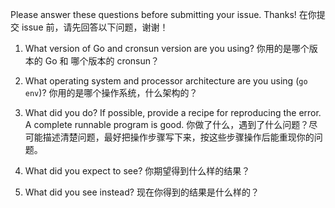 Please answer these questions before submitting your issue. Thanks!
在你提交 issue 前，请先回答以下问题，谢谢！

1. What version of Go and cronsun version are you using?
你用的是哪个版本的 Go 和 哪个版本的 cronsun？

2. What operating system and processor architecture are you using (`go env`)?
你用的是哪个操作系统，什么架构的？


3. What did you do?
If possible, provide a recipe for reproducing the error.
A complete runnable program is good.
你做了什么，遇到了什么问题？尽可能描述清楚问题，最好把操作步骤写下来，按这些步骤操作后能重现你的问题。


4. What did you expect to see?
你期望得到什么样的结果？


5. What did you see instead?
现在你得到的结果是什么样的？
